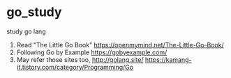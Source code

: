 # go_study
study go lang
1. Read "The Little Go Book" https://openmymind.net/The-Little-Go-Book/
2. Following Go by Example https://gobyexample.com/
3. May refer those sites too, http://golang.site/ https://kamang-it.tistory.com/category/Programming/Go